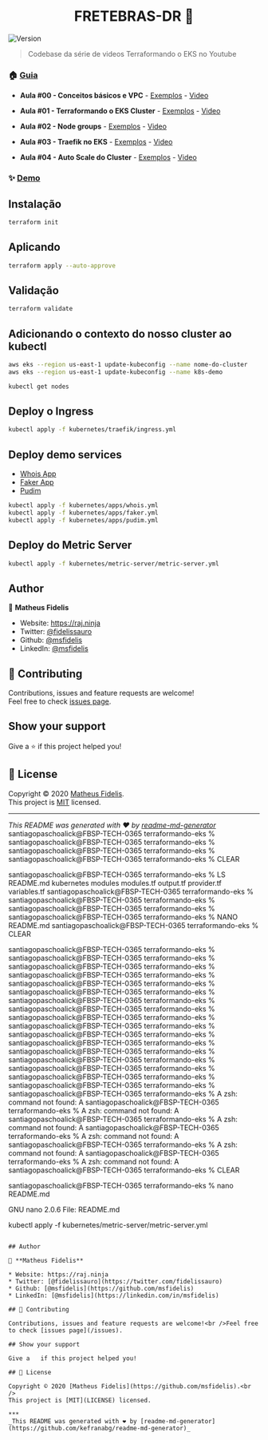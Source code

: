 <h1 align="center">FRETEBRAS-DR 👋</h1>
<p>
  <img alt="Version" src="https://img.shields.io/badge/version-v0-blue.svg?cacheSeconds=2592000" />

</p>

> Codebase da série de videos Terraformando o EKS no Youtube

### 🏠 [Guia](/)

* **Aula #00 - Conceitos básicos e VPC** - [Exemplos](https://github.com/msfidelis/terraformando-eks/tree/aula00_vpc) - [Video](https://www.youtube.com/watch?v=-ghbb9PyGxY)

* **Aula #01 - Terraformando o EKS Cluster** - [Exemplos](https://github.com/msfidelis/terraformando-eks/tree/aula01_eks) - [Video](https://www.youtube.com/watch?v=-ghbb9PyGxY)

* **Aula #02 - Node groups** - [Exemplos](https://github.com/msfidelis/terraformando-eks/tree/aula02_nodes) - [Video](https://www.youtube.com/watch?v=kXqiqZ5Nap8)

* **Aula #03 - Traefik no EKS** - [Exemplos](https://github.com/msfidelis/terraformando-eks/tree/aula03_traefik) - [Video](https://www.youtube.com/watch?v=ThONqZT2Mfs&t=9s)

* **Aula #04 - Auto Scale do Cluster** - [Exemplos](https://github.com/msfidelis/terraformando-eks/tree/aula04_scale) - [Video](https://www.youtube.com/watch?v=tYikrqYRAaQ)

### ✨ [Demo](/)

## Instalação

```sh
terraform init
```

## Aplicando

```sh
terraform apply --auto-approve
```

## Validação

```sh
terraform validate
```

## Adicionando o contexto do nosso cluster ao kubectl

```bash
aws eks --region us-east-1 update-kubeconfig --name nome-do-cluster
aws eks --region us-east-1 update-kubeconfig --name k8s-demo
```

```bash
kubectl get nodes
```

## Deploy o Ingress

```bash
kubectl apply -f kubernetes/traefik/ingress.yml
```

## Deploy demo services

* [Whois App](https://github.com/msfidelis/microservice-nadave-whois)
* [Faker App](https://github.com/msfidelis/microservice-nadave-fake-person)
* [Pudim](https://github.com/msfidelis/pudim)

```bash
kubectl apply -f kubernetes/apps/whois.yml
kubectl apply -f kubernetes/apps/faker.yml
kubectl apply -f kubernetes/apps/pudim.yml
```

## Deploy do Metric Server

```bash
kubectl apply -f kubernetes/metric-server/metric-server.yml
```

## Author

👤 **Matheus Fidelis**

* Website: https://raj.ninja
* Twitter: [@fidelissauro](https://twitter.com/fidelissauro)
* Github: [@msfidelis](https://github.com/msfidelis)
* LinkedIn: [@msfidelis](https://linkedin.com/in/msfidelis)

## 🤝 Contributing

Contributions, issues and feature requests are welcome!<br />Feel free to check [issues page](/issues). 

## Show your support

Give a ⭐️ if this project helped you!

## 📝 License

Copyright © 2020 [Matheus Fidelis](https://github.com/msfidelis).<br />
This project is [MIT](LICENSE) licensed.

***
_This README was generated with ❤️ by [readme-md-generator](https://github.com/kefranabg/readme-md-generator)_
santiagopaschoalick@FBSP-TECH-0365 terraformando-eks % 
santiagopaschoalick@FBSP-TECH-0365 terraformando-eks % 
santiagopaschoalick@FBSP-TECH-0365 terraformando-eks % 
santiagopaschoalick@FBSP-TECH-0365 terraformando-eks % CLEAR

santiagopaschoalick@FBSP-TECH-0365 terraformando-eks % LS
README.md	kubernetes	modules		modules.tf	output.tf	provider.tf	variables.tf
santiagopaschoalick@FBSP-TECH-0365 terraformando-eks % 
santiagopaschoalick@FBSP-TECH-0365 terraformando-eks % 
santiagopaschoalick@FBSP-TECH-0365 terraformando-eks % 
santiagopaschoalick@FBSP-TECH-0365 terraformando-eks % NANO README.md 
santiagopaschoalick@FBSP-TECH-0365 terraformando-eks % CLEAR






























santiagopaschoalick@FBSP-TECH-0365 terraformando-eks % 
santiagopaschoalick@FBSP-TECH-0365 terraformando-eks % 
santiagopaschoalick@FBSP-TECH-0365 terraformando-eks % 
santiagopaschoalick@FBSP-TECH-0365 terraformando-eks % 
santiagopaschoalick@FBSP-TECH-0365 terraformando-eks % 
santiagopaschoalick@FBSP-TECH-0365 terraformando-eks % 
santiagopaschoalick@FBSP-TECH-0365 terraformando-eks % 
santiagopaschoalick@FBSP-TECH-0365 terraformando-eks % 
santiagopaschoalick@FBSP-TECH-0365 terraformando-eks % 
santiagopaschoalick@FBSP-TECH-0365 terraformando-eks % 
santiagopaschoalick@FBSP-TECH-0365 terraformando-eks % 
santiagopaschoalick@FBSP-TECH-0365 terraformando-eks % 
santiagopaschoalick@FBSP-TECH-0365 terraformando-eks % 
santiagopaschoalick@FBSP-TECH-0365 terraformando-eks % 
santiagopaschoalick@FBSP-TECH-0365 terraformando-eks % 
santiagopaschoalick@FBSP-TECH-0365 terraformando-eks % 
santiagopaschoalick@FBSP-TECH-0365 terraformando-eks % 
santiagopaschoalick@FBSP-TECH-0365 terraformando-eks % A
zsh: command not found: A
santiagopaschoalick@FBSP-TECH-0365 terraformando-eks % A
zsh: command not found: A
santiagopaschoalick@FBSP-TECH-0365 terraformando-eks % A
zsh: command not found: A
santiagopaschoalick@FBSP-TECH-0365 terraformando-eks % A
zsh: command not found: A
santiagopaschoalick@FBSP-TECH-0365 terraformando-eks % A
zsh: command not found: A
santiagopaschoalick@FBSP-TECH-0365 terraformando-eks % A
zsh: command not found: A
santiagopaschoalick@FBSP-TECH-0365 terraformando-eks % CLEAR







santiagopaschoalick@FBSP-TECH-0365 terraformando-eks % nano README.md 




































  GNU nano 2.0.6                                       File: README.md                                                                                      

kubectl apply -f kubernetes/metric-server/metric-server.yml
```

## Author

👤 **Matheus Fidelis**

* Website: https://raj.ninja
* Twitter: [@fidelissauro](https://twitter.com/fidelissauro)
* Github: [@msfidelis](https://github.com/msfidelis)
* LinkedIn: [@msfidelis](https://linkedin.com/in/msfidelis)

## 🤝 Contributing

Contributions, issues and feature requests are welcome!<br />Feel free to check [issues page](/issues).

## Show your support

Give a  ️ if this project helped you!

## 📝 License

Copyright © 2020 [Matheus Fidelis](https://github.com/msfidelis).<br />
This project is [MIT](LICENSE) licensed.

***
_This README was generated with ❤️ by [readme-md-generator](https://github.com/kefranabg/readme-md-generator)_
